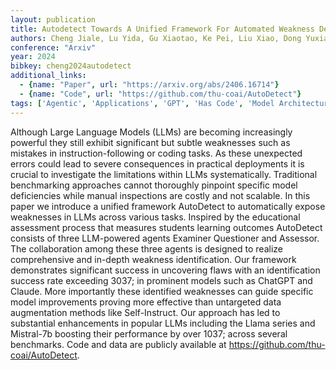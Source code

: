 ```yaml
---
layout: publication
title: Autodetect Towards A Unified Framework For Automated Weakness Detection In Large Language Models
authors: Cheng Jiale, Lu Yida, Gu Xiaotao, Ke Pei, Liu Xiao, Dong Yuxiao, Wang Hongning, Tang Jie, Huang Minlie
conference: "Arxiv"
year: 2024
bibkey: cheng2024autodetect
additional_links:
  - {name: "Paper", url: "https://arxiv.org/abs/2406.16714"}
  - {name: "Code", url: "https://github.com/thu-coai/AutoDetect"}
tags: ['Agentic', 'Applications', 'GPT', 'Has Code', 'Model Architecture', 'Pretraining Methods', 'Tools']
---
```

Although Large Language Models (LLMs) are becoming increasingly powerful they still exhibit significant but subtle weaknesses such as mistakes in instruction-following or coding tasks. As these unexpected errors could lead to severe consequences in practical deployments it is crucial to investigate the limitations within LLMs systematically. Traditional benchmarking approaches cannot thoroughly pinpoint specific model deficiencies while manual inspections are costly and not scalable. In this paper we introduce a unified framework AutoDetect to automatically expose weaknesses in LLMs across various tasks. Inspired by the educational assessment process that measures students learning outcomes AutoDetect consists of three LLM-powered agents Examiner Questioner and Assessor. The collaboration among these three agents is designed to realize comprehensive and in-depth weakness identification. Our framework demonstrates significant success in uncovering flaws with an identification success rate exceeding 3037; in prominent models such as ChatGPT and Claude. More importantly these identified weaknesses can guide specific model improvements proving more effective than untargeted data augmentation methods like Self-Instruct. Our approach has led to substantial enhancements in popular LLMs including the Llama series and Mistral-7b boosting their performance by over 1037; across several benchmarks. Code and data are publicly available at https://github.com/thu-coai/AutoDetect.
